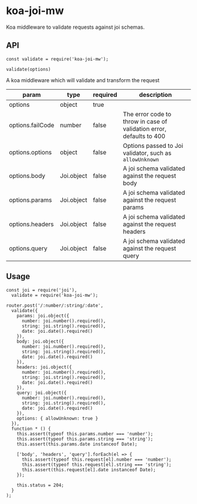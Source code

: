 # koa-joi-mw
Koa middleware to validate requests against joi schemas.

## API

```es6
const validate = require('koa-joi-mw');

validate(options)
```
A koa middleware which will validate and transform the request

| param | type | required | description |
|-------|------|------------------|-------------|
| options | object | true | |
| options.failCode | number | false | The error code to throw in case of validation error, defaults to 400 |
| options.options | object | false | Options passed to Joi validator, such as `allowUnknown` |
| options.body | Joi.object | false | A joi schema validated against the request body |
| options.params | Joi.object | false | A joi schema validated against the request params |
| options.headers | Joi.object | false | A joi schema validated against the request headers |
| options.query | Joi.object | false | A joi schema validated against the request query |

## Usage

``` es6
const joi = require('joi'),
  validate = require('koa-joi-mw');

router.post('/:number/:string/:date',
  validate({
    params: joi.object({
      number: joi.number().required(),
      string: joi.string().required(),
      date: joi.date().required()
    }),
    body: joi.object({
      number: joi.number().required(),
      string: joi.string().required(),
      date: joi.date().required()
    }),
    headers: joi.object({
      number: joi.number().required(),
      string: joi.string().required(),
      date: joi.date().required()
    }),
    query: joi.object({
      number: joi.number().required(),
      string: joi.string().required(),
      date: joi.date().required()
    }),
    options: { allowUnknown: true }
  }),
  function * () {
    this.assert(typeof this.params.number === 'number');
    this.assert(typeof this.params.string === 'string');
    this.assert(this.params.date instanceof Date);

    ['body', 'headers', 'query'].forEach(el => {
      this.assert(typeof this.request[el].number === 'number');
      this.assert(typeof this.request[el].string === 'string');
      this.assert(this.request[el].date instanceof Date);
    });

    this.status = 204;
  }
);
```
